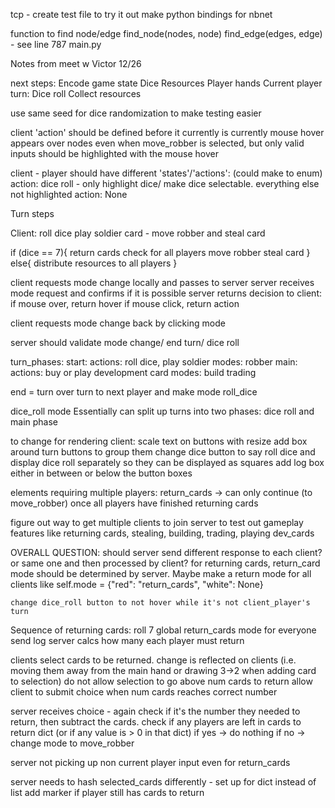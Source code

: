 tcp - create test file to try it out
make python bindings for nbnet

function to find node/edge 
    find_node(nodes, node)
    find_edge(edges, edge) - see line 787 main.py



Notes from meet w Victor 12/26

next steps:
Encode game state
Dice
Resources
Player hands
Current player turn:
    Dice roll
    Collect resources

use same seed for dice randomization to make testing easier

client 'action' should be defined before it currently is
    currently mouse hover appears over nodes even when move_robber is selected, but only valid inputs should be highlighted with the mouse hover

client - player should have different 'states'/'actions':
    (could make to enum)
    action: dice roll - only highlight dice/ make dice selectable. everything else not highlighted
    action: None

Turn steps

Client:
    roll dice
    play soldier card - move robber and steal card

if (dice == 7){
    return cards check for all players
    move robber
    steal card
}
else{
    distribute resources to all players
}



client requests mode change locally and passes to server
server receives mode request and confirms if it is possible
server returns decision to client:
    if mouse over, return hover
    if mouse click, return action

client requests mode change back by clicking mode

server should validate mode change/ end turn/ dice roll

turn_phases:
start:
    actions:
        roll dice, play soldier
    modes:
        robber
main:
    actions:
        buy or play development card
    modes:
        build
        trading

end = turn over turn to next player and make mode roll_dice

dice_roll mode 
Essentially can split up turns into two phases: dice roll and main phase


to change for rendering client:
    scale text on buttons with resize
    add box around turn buttons to group them
    change dice button to say roll dice and display dice roll separately so they can be displayed as squares
    add log box either in between or below the button boxes


elements requiring multiple players:
    return_cards -> can only continue (to move_robber) once all players have finished returning cards

figure out way to get multiple clients to join server to test out gameplay features like returning cards, stealing, building, trading, playing dev_cards


OVERALL QUESTION: should server send different response to each client? or same one and then processed by client?
    for returning cards, return_card mode should be determined by server. Maybe make a return mode for all clients like self.mode = {"red": "return_cards", "white": None}

    change dice_roll button to not hover while it's not client_player's turn



Sequence of returning cards:
roll 7
global return_cards mode for everyone
send log
server calcs how many each player must return

clients select cards to be returned. change is reflected on clients (i.e. moving them away from the main hand or drawing 3->2 when adding card to selection)
do not allow selection to go above num cards to return
allow client to submit choice when num cards reaches correct number

server receives choice - again check if it's the number they needed to return, then subtract the cards. check if any players are left in cards to return dict (or if any value is > 0 in that dict)
if yes -> do nothing
if no -> change mode to move_robber




server not picking up non current player input even for return_cards
<!-- make arrow even length from resource name -->
<!-- can't go below 0 value on selected_cards -->
<!-- left arrow should undo right arrow -->
<!-- only show selected cards in render if value > 0 -->
server needs to hash selected_cards differently - set up for dict instead of list
add marker if player still has cards to return